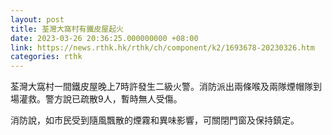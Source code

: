 ```yaml
---
layout: post
title: 荃灣大窩村有鐵皮屋起火
date: 2023-03-26 20:36:25.000000000 +08:00
link: https://news.rthk.hk/rthk/ch/component/k2/1693678-20230326.htm
categories: rthk
---
```


荃灣大窩村一間鐵皮屋晚上7時許發生二級火警。消防派出兩條喉及兩隊煙帽隊到場灌救。警方說已疏散9人，暫時無人受傷。

消防說，如市民受到隨風飄散的煙霧和異味影響，可關閉門窗及保持鎮定。
